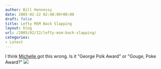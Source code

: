 ```yaml
---
author: Bill Hennessy
date: 2005-02-22 02:48:00+00:00
draft: false
title: Lefty MSM Back Slapping
layout: blog
url: /2005/02/22/lefty-msm-back-slapping/
categories:
- Latest
---
```


I think [Michelle ](https://michellemalkin.com/archives/001567.htm)got this wrong. Is it "George Polk Award" or "Gouge, Poke Award?" ![](https://blog.billhennessy.com/aggbug.aspx?PostID=1181)

